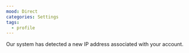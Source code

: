 ```yaml
---
mood: Direct
categories: Settings
tags:
  - profile
---
```

Our system has detected a new IP address associated with your account.